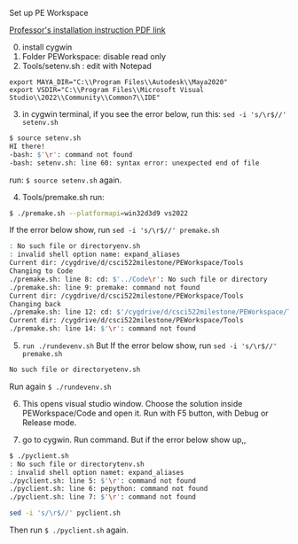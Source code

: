 Set up PE Workspace

[Professor's installation instruction PDF link](https://cdn-uploads.piazza.com/paste/hl3e3o1lmbqp5/5f9308d08b8b4e6d3d290dc3d0e5024aeecf1e1a433a63347ef57283fc0d7d01/generating-and-building.pdf)

0. install cygwin
1. Folder PEWorkspace: disable read only
2. Tools/setenv.sh : edit with Notepad
```shell
export MAYA_DIR="C:\\Program Files\\Autodesk\\Maya2020"
export VSDIR="C:\\Program Files\\Microsoft Visual Studio\\2022\\Community\\Common7\\IDE"
```
3. in cygwin terminal, if you see the error below,
run this: `sed -i 's/\r$//' setenv.sh`

```bash
$ source setenv.sh
HI there!
-bash: $'\r': command not found
-bash: setenv.sh: line 60: syntax error: unexpected end of file
```
run: `$ source setenv.sh` again.

4. Tools/premake.sh
run: 
```bash
$ ./premake.sh --platformapi=win32d3d9 vs2022
```
If the error below show, run `sed -i 's/\r$//' premake.sh`

```bash 
: No such file or directoryenv.sh
: invalid shell option name: expand_aliases
Current dir: /cygdrive/d/csci522milestone/PEWorkspace/Tools
Changing to Code
./premake.sh: line 8: cd: $'../Code\r': No such file or directory
./premake.sh: line 9: premake: command not found
Current dir: /cygdrive/d/csci522milestone/PEWorkspace/Tools
Changing back
./premake.sh: line 12: cd: $'/cygdrive/d/csci522milestone/PEWorkspace/Tools\r\r': No such file or directory
Current dir: /cygdrive/d/csci522milestone/PEWorkspace/Tools
./premake.sh: line 14: $'\r': command not found
```

5. `run ./rundevenv.sh`
But If the error below show, 
run `sed -i 's/\r$//' premake.sh`

```bash
No such file or directoryetenv.sh
```
Run again `$ ./rundevenv.sh`

6. This opens visual studio window. 
Choose the solution inside PEWorkspace/Code and open it.
Run with F5 button, with Debug or Release mode.

7. go to cygwin. Run command. But if the error below show up,,

```bash 
$ ./pyclient.sh
: No such file or directorytenv.sh
: invalid shell option namet: expand_aliases
./pyclient.sh: line 5: $'\r': command not found
./pyclient.sh: line 6: pepython: command not found
./pyclient.sh: line 7: $'\r': command not found
```
```bash
sed -i 's/\r$//' pyclient.sh
```

Then run `$ ./pyclient.sh` again.